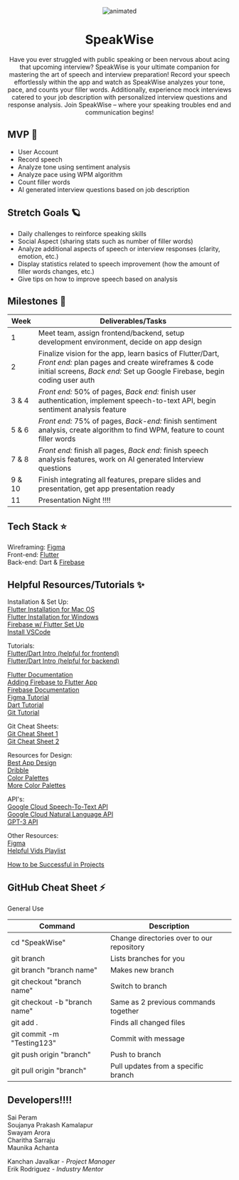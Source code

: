 

<p align="center">
  <img src="https://github.com/acm-projects/SpeakWise/assets/112922432/463d7323-d94d-4dad-ad6b-39a99ba1cde9" alt="animated" />
</p>

<h1 align="center"> SpeakWise </h1>

<div align="center"> Have you ever struggled with public speaking or been nervous about acing that upcoming interview? SpeakWise is your ultimate companion for mastering the art of speech and interview preparation! Record your speech effortlessly within the app and watch as SpeakWise analyzes your tone, pace, and counts your filler words. Additionally, experience mock interviews catered to your job description with personalized interview questions and response analysis. Join SpeakWise – where your speaking troubles end and communication begins! </div>


## MVP 🌟
- User Account
- Record speech
- Analyze tone using sentiment analysis
- Analyze pace using WPM algorithm
- Count filler words
- AI generated interview questions based on job description

## Stretch Goals 🪐
- Daily challenges to reinforce speaking skills
- Social Aspect (sharing stats such as number of filler words)
- Analyze additional aspects of speech or interview responses (clarity, emotion, etc.)
- Display statistics related to speech improvement (how the amount of filler words changes, etc.)
- Give tips on how to improve speech based on analysis 


## Milestones 💫
|Week| Deliverables/Tasks |
|--|--|
| 1 | Meet team, assign frontend/backend, setup development environment, decide on app design |
| 2 | Finalize vision for the app, learn basics of Flutter/Dart, *Front end:* plan pages and create wireframes & code initial screens, *Back end:* Set up Google Firebase, begin coding user auth |
| 3 & 4 | *Front end:* 50% of pages, *Back end:* finish user authentication, implement speech-to-text API, begin sentiment analysis feature |
| 5 & 6 | *Front end:* 75% of pages, *Back-end:* finish sentiment analysis, create algorithm to find WPM, feature to count filler words|
| 7 & 8 | *Front end:* finish all pages, *Back end:* finish speech analysis features, work on AI generated Interview questions| 
| 9 & 10 | Finish integrating all features, prepare slides and presentation, get app presentation ready |
| 11 | Presentation Night ‼️‼️|

## Tech Stack ⭐️
Wireframing: [Figma](https://www.figma.com/)  
Front-end: [Flutter](https://docs.flutter.dev/get-started/install)   
Back-end: Dart & [Firebase](https://firebase.google.com/)   
 
## Helpful Resources/Tutorials ✨
Installation & Set Up:  
[Flutter Installation for Mac OS](https://www.youtube.com/watch?v=fzAg7lOWqVE)  
[Flutter Installation for Windows](https://www.youtube.com/watch?v=fDnqXmLSqtg)  
[Firebase w/ Flutter Set Up](https://www.youtube.com/watch?v=EXp0gq9kGxI&t=15s)  
[Install VSCode](https://code.visualstudio.com/) 

Tutorials:  
[Flutter/Dart Intro (helpful for frontend)](https://www.youtube.com/playlist?list=PL4cUxeGkcC9jLYyp2Aoh6hcWuxFDX6PBJ)       
[Flutter/Dart Intro (helpful for backend)](https://www.youtube.com/watch?v=sfA3NWDBPZ4&list=PL4cUxeGkcC9j--TKIdkb3ISfRbJeJYQwC)                                                                                                                                             

[Flutter Documentation](https://docs.flutter.dev/)                                             
[Adding Firebase to Flutter App](https://firebase.google.com/docs/flutter/setup?platform=ios)  
[Firebase Documentation](https://firebase.google.com/docs)                                     
[Figma Tutorial](https://www.youtube.com/watch?v=FTFaQWZBqQ8)  
[Dart Tutorial](https://www.youtube.com/watch?v=veMhOYRib9o&t=812s)  
[Git Tutorial](https://www.youtube.com/watch?v=USjZcfj8yxE)  

Git Cheat Sheets:                                                                                                                                                                                                               
[Git Cheat Sheet 1](https://education.github.com/git-cheat-sheet-education.pdf)                                                                                                                                                 
[Git Cheat Sheet 2](https://drive.google.com/file/d/1OddwoSvNJ3dQuEBw3RERieMXmOicif9_/view)  

Resources for Design:    
[Best App Design](https://dribbble.com/tags/best-app-design)                                                                                                                                                                    
[Dribble](https://dribbble.com/)                                                                                                                                                                                                
[Color Palettes](https://www.canva.com/colors/color-palettes/)                                                                                                                                                                  
[More Color Palettes](https://colorhunt.co/)



API's:  
[Google Cloud Speech-To-Text API](https://cloud.google.com/speech-to-text/docs/reference/rest)                                                                                                                                  
[Google Cloud Natural Language API](https://cloud.google.com/natural-language/docs/basics)                                                                                                                                      
[GPT-3 API](https:///www.educative.io/answers/how-to-get-api-key-of-gpt-3)


Other Resources:                                                                                                                             
[Figma](https://www.figma.com/files/project/81846282/Team-project?fuid=1155168864304822849)                                                                                                                                     
[Helpful Vids Playlist](https://youtube.com/playlist?list=PLKjOhYfrGFCatnsBMIHOX0JVfcVbSZWSW&si=2M_sZDABO2NeyfB)


[How to be Successful in Projects](https://docs.google.com/document/d/18Zi3DrKG5e6g5Bojr8iqxIu6VIGl86YBSFlsnJnlM88/edit)

## GitHub Cheat Sheet ⚡️

General Use

| Command | Description |
| ------ | ------ |
| cd "SpeakWise" | Change directories over to our repository |
| git branch | Lists branches for you |
| git branch "branch name" | Makes new branch |
| git checkout "branch name" | Switch to branch |
| git checkout -b "branch name" | Same as 2 previous commands together |
| git add . | Finds all changed files |
| git commit -m "Testing123" | Commit with message |
| git push origin "branch" | Push to branch |
| git pull origin "branch" | Pull updates from a specific branch |

## Developers‼️‼️ 
Sai Peram                                                                                    
Soujanya Prakash Kamalapur                                                                          
Swayam Arora                                                                                 
Charitha Sarraju                                                                              
Maunika Achanta 

Kanchan Javalkar - *Project Manager*  
Erik Rodriguez - *Industry Mentor*


